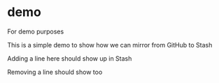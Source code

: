 # demo
For demo purposes

This is a simple demo to show how we can mirror from GitHub to Stash

Adding a line here should show up in Stash

Removing a line should show too
